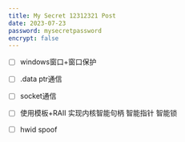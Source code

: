 ```yaml
---
title: My Secret 12312321 Post
date: 2023-07-23
password: mysecretpassword
encrypt: false
---
```

- [ ] windows窗口+窗口保护
- [ ] .data ptr通信
- [ ] socket通信

- [ ] 使用模板+RAII 实现内核智能句柄 智能指针 智能锁
- [ ] hwid spoof